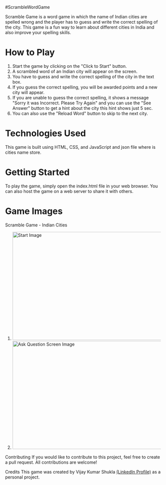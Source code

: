 #ScrambleWordGame


Scramble Game is a word game in which the name of Indian cities are spelled wrong and the player has to guess and write the correct spelling of the city. This game is a fun way to learn about different cities in India and also improve your spelling skills.

<h1>How to Play</h1>
<ol>
<li>Start the game by clicking on the "Click to Start" button.</li>
<li>A scrambled word of an Indian city will appear on the screen.</li>
<li>You have to guess and write the correct spelling of the city in the text box.</li>
<li>If you guess the correct spelling, you will be awarded points and a new city will appear.</li>
<li>If you are unable to guess the correct spelling, it shows a message "Sorry it was Incorrect. Please Try Again" and you can use the "See Answer" button to get a hint about the city this hint shows just 5 sec.</li>
<li>You can also use the "Reload Word" button to skip to the next city.</li>
</ol>
<h1>Technologies Used</h1>
This game is built using HTML, CSS, and JavaScript and json file where is cities name store.

<h1>Getting Started</h1>
To play the game, simply open the index.html file in your web browser. You can also host the game on a web server to share it with others.

<h1>Game Images</h1>
Scramble Game - Indian Cities
<ol>
<li><img src="https://user-images.githubusercontent.com/130553961/231459233-b49f4f91-8b30-490d-9d3e-1262faef8f40.png" alt="Start Image" height="350" width="500" /></li>
<li><img src="https://user-images.githubusercontent.com/130553961/231462429-b0989364-d45e-479a-9537-65a7c8abc77d.png" alt="Ask Question Screen Image" height="350" width="500"/></li>
</ol>
Contributing
If you would like to contribute to this project, feel free to create a pull request. All contributions are welcome!

Credits
This game was created by Vijay Kumar Shukla <a href="https://in.linkedin.com/in/vijay-kr-shukla-4961575a">(LinkedIn Profile)</a> as a personal project.

